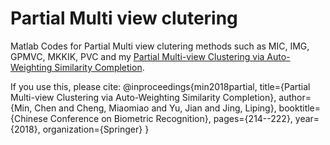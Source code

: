 # Partial Multi view clutering
Matlab Codes for Partial Multi view clutering methods such as MIC, IMG, GPMVC, MKKIK, PVC and my [Partial Multi-view Clustering via Auto-Weighting Similarity Completion](https://link.springer.com/chapter/10.1007/978-3-319-97909-0_23).

If you use this, please cite:
@inproceedings{min2018partial,
  title={Partial Multi-view Clustering via Auto-Weighting Similarity Completion},
  author={Min, Chen and Cheng, Miaomiao and Yu, Jian and Jing, Liping},
  booktitle={Chinese Conference on Biometric Recognition},
  pages={214--222},
  year={2018},
  organization={Springer}
}
